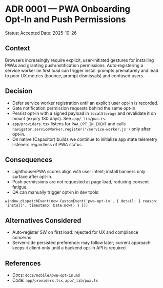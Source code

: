 # ADR 0001 — PWA Onboarding Opt‑In and Push Permissions

Status: Accepted
Date: 2025-10-26

## Context

Browsers increasingly require explicit, user‑initiated gestures for installing
PWAs and granting push/notification permissions. Auto‑registering a service
worker on first load can trigger install prompts prematurely and lead to poor
UX metrics (bounce, prompt dismissals) and confused users.

## Decision

- Defer service worker registration until an explicit user opt‑in is recorded.
- Gate notification permission requests behind the same opt‑in.
- Persist opt‑in with a signed payload in `localStorage` and revalidate it on
  mount (expiry 180 days). See `app/_lib/pwa.ts`.
- `app/providers.tsx` listens for `PWA_OPT_IN_EVENT` and calls
  `navigator.serviceWorker.register('/service-worker.js')` only after opt‑in.
- On native (Capacitor) builds we continue to initialize app state telemetry
  listeners regardless of PWA status.

## Consequences

- Lighthouse/PWA scores align with user intent; install banners only surface
  after opt‑in.
- Push permissions are not requested at page load, reducing consent fatigue.
- QA can manually trigger opt‑in in dev tools:

```
window.dispatchEvent(new CustomEvent('pwa-opt-in', { detail: { reason: 'install', timestamp: Date.now() } }))
```

## Alternatives Considered

- Auto‑register SW on first load: rejected for UX and compliance concerns.
- Server‑side persisted preference: may follow later; current approach keeps it
  client‑only until a backend opt‑in API is required.

## References

- Docs: `docs/mobile/pwa-opt-in.md`
- Code: `app/providers.tsx`, `app/_lib/pwa.ts`

